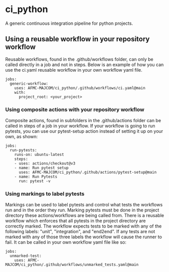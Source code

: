 # ci_python
A generic continuous integration pipeline for python projects.

## Using a reusable workflow in your repository workflow
Reusable workflows, found in the .github/workflows folder, can only be called directly in a job and not in steps. Below is an example of how you can use the ci.yaml reusable workflow in your own workflow yaml file.
```
jobs:
  generic-workflow:
    uses: AFMC-MAJCOM/ci_python/.github/workflows/ci.yaml@main
    with:
      project_root: <your_project>
```

### Using composite actions with your repository workflow
Composite actions, found in subfolders in the .github/actions folder can be called in steps of a job in your workflow. If your workflow is going to run pytests, you can use our pytest-setup action instead of setting it up on your own, as shown:
```
jobs:
  run-pytests:
    runs-on: ubuntu-latest
    steps:
    - uses: actions/checkout@v3
    - name: Run pytest setup
      uses: AFMC-MAJCOM/ci_python/.github/actions/pytest-setup@main
    - name: Run Pytests
      run: pytest -v
```

### Using markings to label pytests
Markings can be used to label pytests and control what tests the workflows run and in the order they run. Marking pytests must be done in the project directory these actions/workflows are being called from. There is a reusable workflow which enforces that all pytests in the project directory are correctly marked. The workflow expects tests to be marked with any of the following labels: "unit", "integration", and "end2end". If any tests are not marked with any of those three labels the workflow will cause the runner to fail. It can be called in your own workflow yaml file like so:
```
jobs:
  unmarked-test:
    uses: AFMC-MAJCOM/ci_python/.github/workflows/unmarked_tests.yaml@main
```